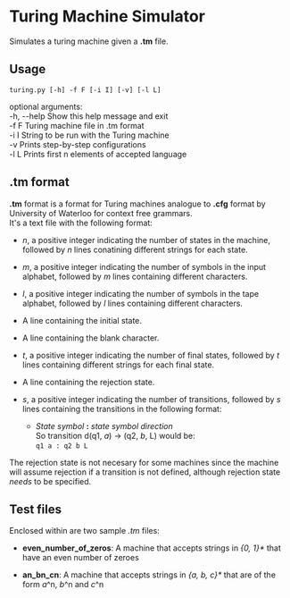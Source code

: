 # Turing Machine Simulator


Simulates a turing machine given a **.tm** file.

## Usage
`turing.py [-h] -f F [-i I] [-v] [-l L]`

optional arguments:  
  -h, --help  Show this help message and exit  
  -f F        Turing machine file in .tm format  
  -i I        String to be run with the Turing machine  
  -v          Prints step-by-step configurations  
  -l L        Prints first n elements of accepted language  

## .tm format
**.tm** format is a format for Turing machines analogue to **.cfg** format by University of
Waterloo for context free grammars.  
It's a text file with the following format:

* *n*, a positive integer indicating the number of states in the machine, 
followed by *n* lines conatining different strings for each state.

* *m*, a positive integer indicating the number of symbols in the input alphabet,
followed by *m* lines containing different characters.

* *l*, a positive integer indicating the number of symbols in the tape alphabet, 
followed by *l* lines containing different characters.

* A line containing the initial state.

* A line containing the blank character.

* *t*, a positive integer indicating the number of final states,
 followed by *t* lines containing different strings for each final state.
 
* A line containing the rejection state.
 
* *s*, a positive integer indicating the number of transitions,
followed by *s* lines containing the transitions in the following format:

    * *State symbol* **:** *state symbol direction*  
    So transition d(q1, *a*) -> (q2, *b*, L) would be:   
    `q1 a : q2 b L`
    
The rejection state is not necesary for some machines since the machine will assume rejection if a transition is not defined, although rejection state *needs* to be specified.

## Test files
Enclosed within are two sample *.tm* files:

* **even_number_of_zeros**: A machine that accepts strings in *{0, 1}\** that have an even number of zeroes

* **an_bn_cn**: A machine that accepts strings in *{a, b, c}\** that are of the form *a*^n, *b*^n and *c*^n
